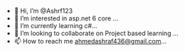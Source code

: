- 👋 Hi, I’m @Ashrf123
- 👀 I’m interested in  asp.net 6 core ...
- 🌱 I’m currently learning  c#...
- 💞️ I’m looking to collaborate on  Project based learning ...
- 📫 How to reach me  ahmedashraf436@gmail.com...

<!---
Ashrf123/Ashrf123 is a ✨ special ✨ repository because its `README.md` (this file) appears on your GitHub profile.
You can click the Preview link to take a look at your changes.
--->
